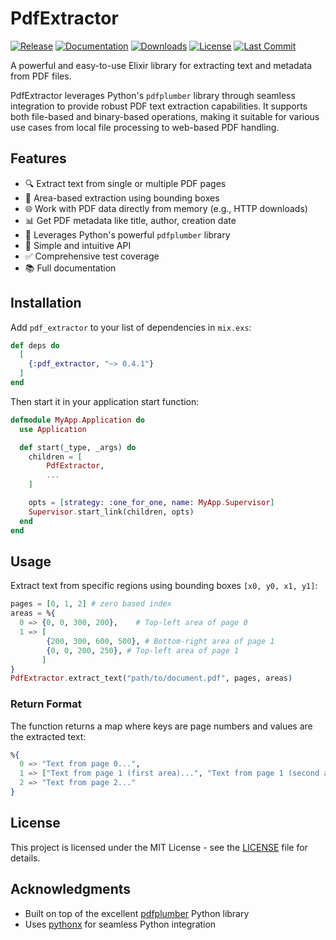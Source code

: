 # PdfExtractor

[![Release](https://img.shields.io/hexpm/v/pdf_extractor.svg)](https://hex.pm/packages/pdf_extractor)
[![Documentation](https://img.shields.io/badge/docs-hexpm-blue.svg)](https://hexdocs.pm/pdf_extractor)
[![Downloads](https://img.shields.io/hexpm/dt/pdf_extractor.svg)](https://hex.pm/packages/pdf_extractor)
[![License](https://img.shields.io/hexpm/l/pdf_extractor.svg)](https://hex.pm/packages/pdf_extractor)
[![Last Commit](https://img.shields.io/github/last-commit/nelsonmestevao/pdf_extractor.svg)](https://github.com/nelsonmestevao/pdf_extractor)


A powerful and easy-to-use Elixir library for extracting text and metadata from PDF files.

PdfExtractor leverages Python's `pdfplumber` library through seamless integration to provide
robust PDF text extraction capabilities. It supports both file-based and binary-based operations,
making it suitable for various use cases from local file processing to web-based PDF handling.

## Features

- 🔍 Extract text from single or multiple PDF pages
- 📍 Area-based extraction using bounding boxes
- 🌐 Work with PDF data directly from memory (e.g., HTTP downloads)
- 📊 Get PDF metadata like title, author, creation date
- 🐍 Leverages Python's powerful `pdfplumber` library
- 🚀 Simple and intuitive API
- ✅ Comprehensive test coverage
- 📚 Full documentation

## Installation

Add `pdf_extractor` to your list of dependencies in `mix.exs`:

```elixir
def deps do
  [
    {:pdf_extractor, "~> 0.4.1"}
  ]
end
```

Then start it in your application start function:

```elixir
defmodule MyApp.Application do
  use Application

  def start(_type, _args) do
    children = [
        PdfExtractor,
        ...
    ]

    opts = [strategy: :one_for_one, name: MyApp.Supervisor]
    Supervisor.start_link(children, opts)
  end
end
```

## Usage

Extract text from specific regions using bounding boxes `[x0, y0, x1, y1]`:

```elixir
pages = [0, 1, 2] # zero based index
areas = %{
  0 => {0, 0, 300, 200},    # Top-left area of page 0
  1 => [
        {200, 300, 600, 500}, # Bottom-right area of page 1
        {0, 0, 200, 250}, # Top-left area of page 1
       ]
}
PdfExtractor.extract_text("path/to/document.pdf", pages, areas)
```

### Return Format

The function returns a map where keys are page numbers and values are the extracted text:

```elixir
%{
  0 => "Text from page 0...",
  1 => ["Text from page 1 (first area)...", "Text from page 1 (second area)..."],
  2 => "Text from page 2..."
}
```

## License

This project is licensed under the MIT License - see the [LICENSE](LICENSE) file for details.

## Acknowledgments

- Built on top of the excellent [pdfplumber](https://github.com/jsvine/pdfplumber) Python library
- Uses [pythonx](https://github.com/livebook-dev/pythonx) for seamless Python integration

